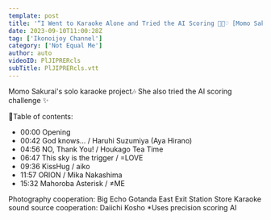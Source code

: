 ```yaml
---
template: post
title: '“I Went to Karaoke Alone and Tried the AI Scoring 🎤🎶♡ [Momo Sakurai]”'
date: 2023-09-10T11:00:28Z
tag: ['Ikonoijoy Channel']
category: ['Not Equal Me']
author: auto 
videoID: PlJIPRERcls
subTitle: PlJIPRERcls.vtt
---
```

Momo Sakurai's solo karaoke project🎶 She also tried the AI ​​scoring challenge ✨

💎Table of contents: 

- 00:00 Opening
- 00:42 God knows... / Haruhi Suzumiya (Aya Hirano)
- 04:56 NO, Thank You! / Houkago Tea Time
- 06:47 This sky is the trigger / =LOVE
- 09:36 KissHug / aiko
- 11:57 ORION / Mika Nakashima
- 15:32 Mahoroba Asterisk / ≠ME

Photography cooperation: Big Echo Gotanda East Exit Station Store
Karaoke sound source cooperation: Daiichi Kosho
*Uses precision scoring AI
